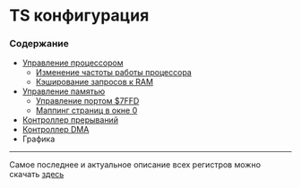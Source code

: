 # TS конфигурация

### Содержание

* [Управление процессором][cpu]
	* [Изменение частоты работы процессора][cpu#clock]
	* [Кэширование запросов к RAM][cpu#cache] 
* [Управление памятью][memory]
	* [Управление портом $7FFD][memory#7ffd]
	* [Маппинг страниц в окне 0][memory#mapping] 
* [Контроллер прерываний][interrupts]
* [Контроллер DMA][dma]
* Графика

---

Самое последнее и актуальное описание всех регистров можно скачать [здесь][TSConf.xls]

[cpu]: cpu.md
[cpu#clock]: cpu.md#clock
[cpu#cache]: cpu.md#cache
[memory]: memory.md
[memory#7ffd]: memory.md#7ffd
[memory#mapping]: memory.md#mapping
[interrupts]: interrupts.md
[dma]: dma.md
[TSConf.xls]: http://zx-evo-fpga.googlecode.com/hg/pentevo/docs/TSconf/TSconf.xls

